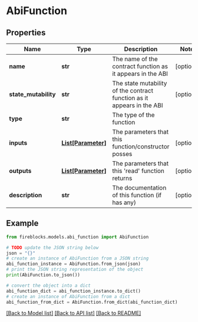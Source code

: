 # AbiFunction


## Properties

Name | Type | Description | Notes
------------ | ------------- | ------------- | -------------
**name** | **str** | The name of the contract function as it appears in the ABI | [optional] 
**state_mutability** | **str** | The state mutability of the contract function as it appears in the ABI | [optional] 
**type** | **str** | The type of the function | 
**inputs** | [**List[Parameter]**](Parameter.md) | The parameters that this function/constructor posses | [optional] 
**outputs** | [**List[Parameter]**](Parameter.md) | The parameters that this &#39;read&#39; function returns | [optional] 
**description** | **str** | The documentation of this function (if has any) | [optional] 

## Example

```python
from fireblocks.models.abi_function import AbiFunction

# TODO update the JSON string below
json = "{}"
# create an instance of AbiFunction from a JSON string
abi_function_instance = AbiFunction.from_json(json)
# print the JSON string representation of the object
print(AbiFunction.to_json())

# convert the object into a dict
abi_function_dict = abi_function_instance.to_dict()
# create an instance of AbiFunction from a dict
abi_function_from_dict = AbiFunction.from_dict(abi_function_dict)
```
[[Back to Model list]](../README.md#documentation-for-models) [[Back to API list]](../README.md#documentation-for-api-endpoints) [[Back to README]](../README.md)


